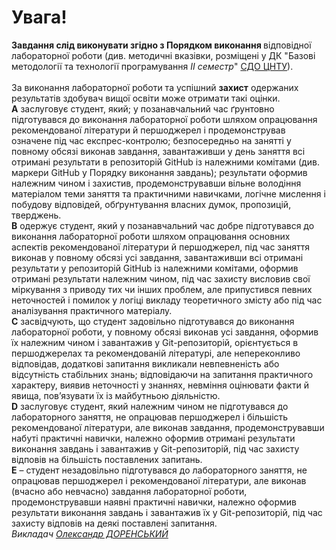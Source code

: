 ﻿# Увага!
<b>Завдання слід виконувати згідно з Порядком виконання </b> відповідної лабораторної роботи (див. методичні вказівки, розміщені у ДК "Базові методології та технології програмування <i>ІІ семестр</i>"  <a href="http://moodle.kntu.kr.ua/">СДО ЦНТУ</a>).<br><br>
За виконання лабораторної роботи та успішний <b>захист</b> одержаних результатів здобувач вищої освіти може отримати такі оцінки.
<br><b>A</b> заслуговує студент, який; у позанавчальний час ґрунтовно підготувався до виконання лабораторної роботи шляхом опрацювання рекомендованої літератури й першоджерел і продемонстрував означене під час експрес-контролю; безпосередньо на занятті у повному обсязі виконав завдання, завантаживши у день заняття всі отримані результати в репозиторій GitHub із належними комітами (див. маркери GitHub у Порядку виконання завдань); результати оформив належним чином і захистив, продемонструвавши вільне володіння матеріалом теми заняття та практичними навичками, логічне мислення і побудову відповідей, обґрунтування власних думок, пропозицій, тверджень.
<br><b>B</b> одержує студент, який у позанавчальний час добре підготувався до виконання лабораторної роботи шляхом опрацювання основних аспектів рекомендованої літератури й першоджерел, під час заняття виконав у повному обсязі усі завдання, завантаживши всі отримані результати у репозиторій GitHub із належними комітами, оформив отримані результати належним чином, під час захисту висловив свої міркування з приводу тих чи інших проблем, але припустився певних неточностей і помилок у логіці викладу теоретичного змісту або під час аналізування практичного матеріалу.
<br><b>C</b> засвідчують, що студент задовільно підготувався до виконання лабораторної роботи, у повному обсязі виконав усі завдання, оформив їх належним чином і завантажив у Git-репозиторій, орієнтується в першоджерелах та рекомендованій літературі, але непереконливо відповідав, додаткові запитання викликали невпевненість або відсутність стабільних знань; відповідаючи на запитання практичного характеру, виявив неточності у знаннях, невміння оцінювати факти й явища, пов’язувати їх із майбутньою діяльністю.
<br><b>D</b> заслуговує студент, який належним чином не підготувався до лабораторного заняття, не опрацював першоджерел і більшість рекомендованої літератури, але виконав завдання, продемонструвавши набуті практичні навички, належно оформив отримані результати виконання завдань і завантажив у Git-репозиторій, під час захисту відповів на більшість поставлених запитань.
<br><b>E</b> – студент незадовільно підготувався до лабораторного заняття, не опрацював першоджерел і рекомендованої літератури, але виконав (вчасно або невчасно) завдання лабораторної роботи, продемонструвавши наявні практичні навички, належно оформив результати виконання завдань і завантажив їх у Git-репозиторій, під час захисту відповів на деякі поставлені запитання.
<br><i>Викладач <a href="https://t.me/ODorenskyi">Олександр ДОРЕНСЬКИЙ</a></i>
